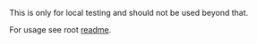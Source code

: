 This is only for local testing and should not be used beyond that.

For usage see root [readme](../README.md).